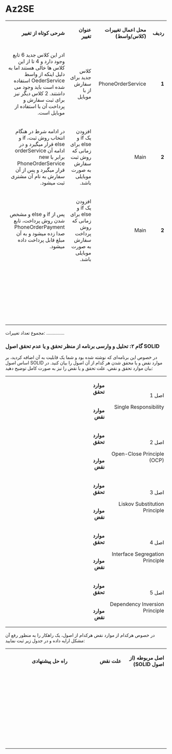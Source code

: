 # Az2SE

<table dir='rtl'>
<tbody>
<tr>
<td width="64">
<p><strong>ردیف</strong></p>
</td>
<td width="198">
<p><strong>محل اعمال تغییرات (کلاس/واسط)</strong></p>
</td>
<td width="141">
<p><strong>عنوان تغییر</strong></p>
</td>
<td width="292">
<p><strong>شرحی کوتاه از تغییر</strong></p>
</td>
</tr>
<tr>
<td width="64">
<p><strong>1</strong></p>
</td>
<td width="198">
<p>PhoneOrderService</p>
</td>
<td width="141">
<p>کلاس جدید برای سفارش از با موبایل</p>
</td>
<td width="292">
<p>ادر این کلاس جدید 6 تابع وجود دارد و 4 تا از این کلاس ها خالی هستند اما به دلیل اینکه از واسط OederService استفاده شده است باید وجود می داشتند. 2 کلاس دیگر نیز برای ثبت سفارش و پرداخت آن با استفاده از موبایل است.</p>
</td>
</tr>

<tr>
<td width="64">
<p><strong>2</strong></p>
</td>
<td width="198">
<p>Main</p>
</td>
<td width="141">
<p>افزودن یک if و else برای زمانی که روش ثبت سفارش به صورت موبایلی باشد.</p>
</td>
<td width="292">
<p> در ادامه شرط در هنگام انتخاب روش ثبت، if و else قرار میگیرد و در ادامه آن orderService برابر با new PhoneOrderService قرار میگیرد و پس از آن سفارش به نام آن مشتری ثبت میشود. </p>
</td>
</tr>

<tr>
<td width="64">
<p><strong>2</strong></p>
</td>
<td width="198">
<p>Main</p>
</td>
<td width="141">
<p>افزودن یک if و else برای زمانی که روش پرداخت سفارش به صورت موبایلی باشد.</p>
</td>
<td width="292">
<p> پس از if و else و مشخص شدن روش پرداخت، تابع PhoneOrderPayment صدا زده میشود و به آن مبلغ قابل پرداخت داده میشود. </p>
</td>
</tr>


<tr>
<td width="64">
<p><strong>&nbsp;</strong></p>
</td>
<td width="198">
<p>&nbsp;</p>
</td>
<td width="141">
<p>&nbsp;</p>
</td>
<td width="292">
<p>&nbsp;</p>
</td>
</tr>
<tr>
<td width="64">
<p><strong>&nbsp;</strong></p>
</td>
<td width="198">
<p>&nbsp;</p>
</td>
<td width="141">
<p>&nbsp;</p>
</td>
<td width="292">
<p>&nbsp;</p>
</td>
</tr>
<tr>
<td width="64">
<p><strong>&nbsp;</strong></p>
</td>
<td width="198">
<p>&nbsp;</p>
</td>
<td width="141">
<p>&nbsp;</p>
</td>
<td width="292">
<p>&nbsp;</p>
</td>
</tr>
</tbody>
</table>

مجموع تعداد تغییرات: ..............
### گام ۲: تحلیل و وارسی برنامه از منظر تحقق و یا عدم تحقق اصول SOLID
در خصوص این برنامه‌ای که نوشته شده بود و شما یک قابلیت به آن اضافه کردید، بر اساس اصول SOLID موارد نقض و یا محقق شدن هر کدام از آن اصول را بیان کنید. در بیان موارد تحقق و نقض، علت تحقق و یا نقض را نیز به صورت کامل توضیح دهید:

<table dir='rtl'>
<tbody>
<tr>
<td rowspan="2" width="240">
<p>اصل 1</p>
<p>Single Responsibility</p>
</td>
<td width="95">
<p><strong>موارد تحقق</strong></p>
</td>
<td width="454">
<p>&nbsp;</p>
</td>
</tr>
<tr>
<td>
<p><strong>موارد نقض</strong></p>
</td>
<td>
<p>&nbsp;</p>
</td>
</tr>
<tr>
<td rowspan="2">
<p>اصل 2</p>
<p>Open-Close Principle (OCP)</p>
</td>
<td>
<p><strong>موارد تحقق</strong></p>
</td>
<td>
<p>&nbsp;</p>
</td>
</tr>
<tr>
<td>
<p><strong>موارد نقض</strong></p>
</td>
<td>
<p>&nbsp;</p>
</td>
</tr>
<tr>
<td rowspan="2">
<p>اصل 3</p>
<p>Liskov Substitution Principle</p>
</td>
<td>
<p><strong>موارد تحقق</strong></p>
</td>
<td>
<p>&nbsp;</p>
</td>
</tr>
<tr>
<td>
<p><strong>موارد نقض</strong></p>
</td>
<td>
<p>&nbsp;</p>
</td>
</tr>
<tr>
<td rowspan="2">
<p>اصل 4</p>
<p>Interface Segregation Principle</p>
</td>
<td>
<p><strong>موارد تحقق</strong></p>
</td>
<td>
<p>&nbsp;</p>
</td>
</tr>
<tr>
<td>
<p><strong>موارد نقض</strong></p>
</td>
<td>
<p>&nbsp;</p>
</td>
</tr>
<tr>
<td rowspan="2">
<p>اصل 5</p>
<p>Dependency Inversion Principle</p>
</td>
<td>
<p><strong>موارد تحقق</strong></p>
</td>
<td>
<p>&nbsp;</p>
</td>
</tr>
<tr>
<td>
<p><strong>موارد نقض</strong></p>
</td>
<td>
<p>&nbsp;</p>
</td>
</tr>
</tbody>
</table>

در خصوص هرکدام از موارد نقض هرکدام از اصول، یک راهکار را به منظور رفع آن مشکل ارایه داده و در جدول زیر ثبت نمایید:

<table dir='rtl'>
<tbody>
<tr>
<td width="168">
<p><strong>اصل مربوطه (از اصول </strong><strong>SOLID</strong><strong>)</strong></p>
</td>
<td width="246">
<p><strong>علت نقض</strong></p>
</td>
<td width="284">
<p><strong>راه حل پیشنهادی</strong></p>
</td>
</tr>
<tr>
<td width="168">
<p>&nbsp;</p>
</td>
<td width="246">
<p>&nbsp;</p>
</td>
<td width="284">
<p>&nbsp;</p>
</td>
</tr>
<tr>
<td width="168">
<p>&nbsp;</p>
</td>
<td width="246">
<p>&nbsp;</p>
</td>
<td width="284">
<p>&nbsp;</p>
</td>
</tr>
<tr>
<td width="168">
<p>&nbsp;</p>
</td>
<td width="246">
<p>&nbsp;</p>
</td>
<td width="284">
<p>&nbsp;</p>
</td>
</tr>
<tr>
<td width="168">
<p>&nbsp;</p>
</td>
<td width="246">
<p>&nbsp;</p>
</td>
<td width="284">
<p>&nbsp;</p>
</td>
</tr>
</tbody>
</table>
